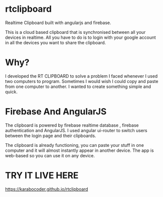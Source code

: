 # rtclipboard
Realtime Clipboard built with angularjs and firebase.

This is a cloud based clipboard that is synchronised between all your devices in realtime. 
All you have to do is to login with your google account in all the devices you want to share the clipboard.

# Why?
I developed the RT CLIPBOARD to solve a problem I faced whenever I used two computers to program. Sometimes I would wish I could
copy and paste from one computer to another. I wanted to create something simple and quick.

# Firebase And AngularJS
The clipboard is powered by firebase realtime database , firebase authentication and AngularJS.
I used angular ui-router to switch users between the login page and their clipboards.

The clipboard is already functioning, you can paste your stuff in one computer and it will almost instantly appear in another device.
The app is web-based so you can use it on any device.

# TRY IT LIVE HERE
https://karabocoder.github.io/rtclipboard
